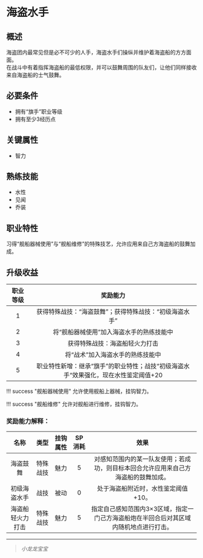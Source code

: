 # 海盗水手

## 概述

海盗团内最常见但是必不可少的人手，海盗水手们操纵并维护着海盗船的方方面面。<br>在战斗中有着指挥海盗船的最低权限，并可以鼓舞周围的队友们，让他们同样接收来自海盗船的士气鼓舞。

## 必要条件

* 拥有“旗手”职业等级
* 拥有至少3经历点

## 关键属性

* 智力

## 熟练技能

* 水性
* 见闻
* 乔装
  
## 职业特性

习得“舰船器械使用”与“舰船维修”的特殊技艺，允许应用来自己方海盗船的鼓舞加成。

## 升级收益

职业等级|奖励能力
:--:|:--:
1|获得特殊战技：“海盗鼓舞”；获得特殊战技：“初级海盗水手”
2|将“舰船器械使用”加入海盗水手的熟练技能中
3|获得特殊战技：海盗船轻火力打击
4|将“战术”加入海盗水手的熟练技能中
5|职业特性新增：继承“旗手”的职业特性；战技“初级海盗水手“效果强化，现在水性鉴定阈值+20

!!! success "舰船器械使用"
    允许使用舰船上器械，挂钩智力。

!!! success "舰船维修"
    允许对舰船进行维修，挂钩智力。

### 奖励能力解释：

名称|类型|挂钩属性|SP消耗|效果
:--:|:--:|:--:|:--:|:--:
海盗鼓舞|特殊战技|魅力|5|对感知范围内的某一队友使用；若成功，则目标本回合允许应用来自己方海盗船的鼓舞加成。
初级海盗水手|战技|被动|0|处于海盗船附近时，水性鉴定阈值+10。
海盗船轻火力打击|特殊战技|魅力|5|指定自己感知范围内3×3区域，指定一门己方海盗船炮在半回合后对其区域内随机地点进行打击。

---

> *小龙龙宝宝*